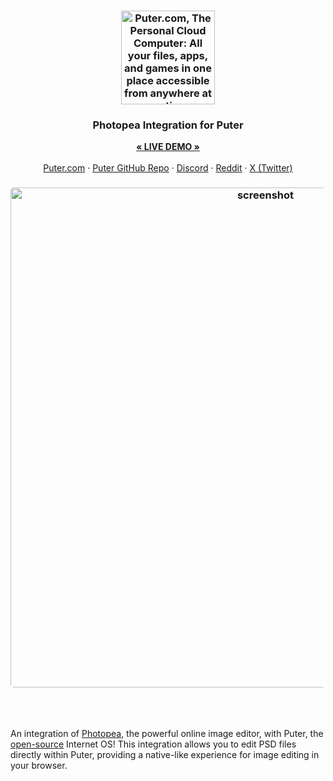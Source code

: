 <h3 align="center"><img width="150" alt="Puter.com, The Personal Cloud Computer: All your files, apps, and games in one place accessible from anywhere at any time." src="https://assets.puter.site/photopea.png?a=3"></h3>

<h3 align="center">Photopea Integration for Puter</h3>
<p align="center">
    <a href="https://puter.com/app/photopea"><strong>« LIVE DEMO »</strong></a>
    <br />
    <br />
    <a href="https://puter.com/?ref=github.com">Puter.com</a>
    ·
    <a href="https://github.com/heyputer/puter/" target="_blank">Puter GitHub Repo</a>
    ·
    <a href="https://discord.com/invite/PQcx7Teh8u">Discord</a>
    ·
    <a href="https://reddit.com/r/puter">Reddit</a>
    ·
    <a href="https://twitter.com/HeyPuter">X (Twitter)</a>
</p>

<h3 align="center"><img width="800" style="border-radius:5px;" alt="screenshot" src="https://assets.puter.site/pp-screenshot.webp?a=3"></h3>

<br/>
<br/>


An integration of [Photopea](https://www.photopea.com), the powerful online image editor, with Puter, the [open-source](https://github.com/heyputer/puter) Internet OS! This integration allows you to edit PSD files directly within Puter, providing a native-like experience for image editing in your browser.

